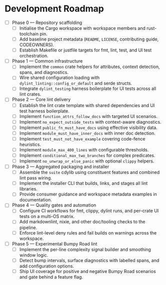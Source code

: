 # Development Roadmap

- [ ] Phase 0 — Repository scaffolding
  - [ ] Initialise the Cargo workspace with workspace members and rust-toolchain
        pin.
  - [ ] Add baseline project metadata (`README`, `LICENSE`, contributing guide,
        CODEOWNERS).
  - [ ] Establish Makefile or justfile targets for fmt, lint, test, and UI test
        orchestration.

- [ ] Phase 1 — Common infrastructure
  - [ ] Implement the `common` crate helpers for attributes, context detection,
        spans, and diagnostics.
  - [ ] Wire shared configuration loading with
        `dylint_linting::config_or_default` and serde structs.
  - [ ] Integrate `dylint_testing` harness boilerplate for UI tests across all
        lint crates.

- [ ] Phase 2 — Core lint delivery
  - [ ] Establish the lint crate template with shared dependencies and UI test
        harness boilerplate.
  - [ ] Implement `function_attrs_follow_docs` with targeted UI scenarios.
  - [ ] Implement `no_expect_outside_tests` with context-aware diagnostics.
  - [ ] Implement `public_fn_must_have_docs` using effective visibility data.
  - [ ] Implement `module_must_have_inner_docs` with inner doc detection.
  - [ ] Implement `test_must_not_have_example` covering code-fence heuristics.
  - [ ] Implement `module_max_400_lines` with configurable thresholds.
  - [ ] Implement `conditional_max_two_branches` for complex predicates.
  - [ ] Implement `no_unwrap_or_else_panic` with optional `clippy` helpers.

- [ ] Phase 3 — Aggregated packaging and installer
  - [ ] Assemble the `suite` cdylib using constituent features and combined lint
        pass wiring.
  - [ ] Implement the installer CLI that builds, links, and stages all lint
        libraries.
  - [ ] Provide consumer guidance and workspace metadata examples in
        documentation.

- [ ] Phase 4 — Quality gates and automation
  - [ ] Configure CI workflows for fmt, clippy, dylint runs, and per-crate UI
        tests on a multi-OS matrix.
  - [ ] Add markdownlint, nixie, and other doc/tooling checks to the pipeline.
  - [ ] Enforce lint-level deny rules and fail builds on warnings across the
        workspace.

- [ ] Phase 5 — Experimental Bumpy Road lint
  - [ ] Implement the per-line complexity signal builder and smoothing window
        logic.
  - [ ] Detect bump intervals, surface diagnostics with labelled spans, and add
        configuration options.
  - [ ] Ship UI coverage for positive and negative Bumpy Road scenarios and gate
        behind a feature flag.

